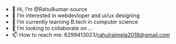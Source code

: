 - 👋 Hi, I’m @Rahulkumar-source
- 👀 I’m interested in webdevloper and ui/ux designing
- 🌱 I’m currently learning B.tech in computer science
- 💞️ I’m looking to collaborate on ...
- 📫 How to reach me: 6299413023/rahulrajmela2018@gmail.com

<!---
Rahulkumar-source/Rahulkumar-source is a ✨ special ✨ repository because its `README.md` (this file) appears on your GitHub profile.
You can click the Preview link to take a look at your changes.
--->

